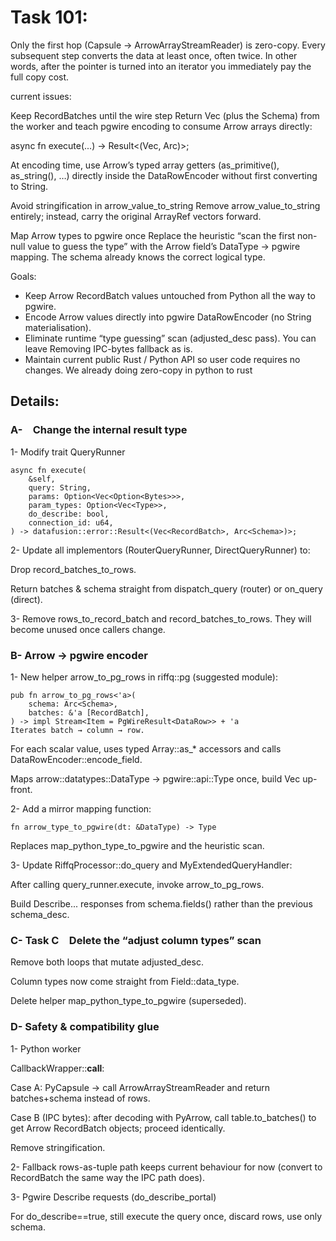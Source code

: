 # Task 101:

Only the first hop (Capsule → ArrowArrayStreamReader) is zero-copy. Every subsequent step converts the data at least once, often twice. In other words, after the pointer is turned into an iterator you immediately pay the full copy cost.

current issues: 

Keep RecordBatches until the wire step
Return Vec<RecordBatch> (plus the Schema) from the worker and teach pgwire encoding to consume Arrow arrays directly:

async fn execute(...) -> Result<(Vec<RecordBatch>, Arc<Schema>)>;

At encoding time, use Arrow’s typed array getters (as_primitive(), as_string(), …) directly inside the DataRowEncoder without first converting to String.

Avoid stringification in arrow_value_to_string
Remove arrow_value_to_string entirely; instead, carry the original ArrayRef vectors forward.

Map Arrow types to pgwire once
Replace the heuristic “scan the first non-null value to guess the type” with the Arrow field’s DataType → pgwire mapping. The schema already knows the correct logical type.


Goals:
- Keep Arrow RecordBatch values untouched from Python all the way to pgwire.	
- Encode Arrow values directly into pgwire DataRowEncoder (no String materialisation).	
- Eliminate runtime “type guessing” scan (adjusted_desc pass). You can leave Removing IPC-bytes fallback as is.
- Maintain current public Rust / Python API so user code requires no changes. We already doing zero-copy in python to rust

## Details:

### A- Change the internal result type

1- Modify trait QueryRunner

```
async fn execute(
    &self,
    query: String,
    params: Option<Vec<Option<Bytes>>>,
    param_types: Option<Vec<Type>>,
    do_describe: bool,
    connection_id: u64,
) -> datafusion::error::Result<(Vec<RecordBatch>, Arc<Schema>)>;
```

2- Update all implementors (RouterQueryRunner, DirectQueryRunner) to:

Drop record_batches_to_rows.

Return batches & schema straight from dispatch_query (router) or on_query (direct).

3- Remove rows_to_record_batch and record_batches_to_rows.
They will become unused once callers change.

### B- Arrow → pgwire encoder

1- New helper arrow_to_pg_rows in riffq::pg (suggested module):
```
pub fn arrow_to_pg_rows<'a>(
    schema: Arc<Schema>,
    batches: &'a [RecordBatch],
) -> impl Stream<Item = PgWireResult<DataRow>> + 'a
Iterates batch → column → row.
```
For each scalar value, uses typed Array::as_* accessors and calls DataRowEncoder::encode_field.

Maps arrow::datatypes::DataType → pgwire::api::Type once, build Vec<FieldInfo> up-front.

2- Add a mirror mapping function:

```
fn arrow_type_to_pgwire(dt: &DataType) -> Type
```

Replaces map_python_type_to_pgwire and the heuristic scan.

3- Update RiffqProcessor::do_query and MyExtendedQueryHandler:

After calling query_runner.execute, invoke arrow_to_pg_rows.

Build Describe... responses from schema.fields() rather than the previous schema_desc.


### C- Task C Delete the “adjust column types” scan
Remove both loops that mutate adjusted_desc.

Column types now come straight from Field::data_type.

Delete helper map_python_type_to_pgwire (superseded).

### D- Safety & compatibility glue
1- Python worker

CallbackWrapper::__call__:

Case A: PyCapsule → call ArrowArrayStreamReader and return batches+schema instead of rows.

Case B (IPC bytes): after decoding with PyArrow, call table.to_batches() to get Arrow RecordBatch objects; proceed identically.

Remove stringification.

2- Fallback rows-as-tuple path keeps current behaviour for now (convert to RecordBatch the same way the IPC path does).

3- Pgwire Describe requests (do_describe_portal)

For do_describe==true, still execute the query once, discard rows, use only schema.


